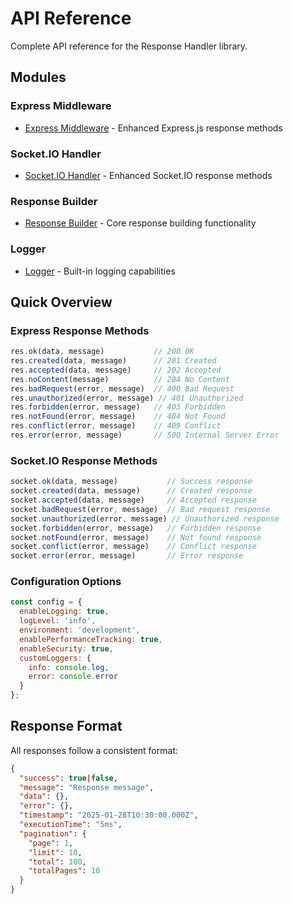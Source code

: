 # API Reference

Complete API reference for the Response Handler library.

## Modules

### Express Middleware
- [Express Middleware](./express) - Enhanced Express.js response methods

### Socket.IO Handler
- [Socket.IO Handler](./socket) - Enhanced Socket.IO response methods

### Response Builder
- [Response Builder](./response-builder) - Core response building functionality

### Logger
- [Logger](./logger) - Built-in logging capabilities

## Quick Overview

### Express Response Methods

```javascript
res.ok(data, message)           // 200 OK
res.created(data, message)      // 201 Created
res.accepted(data, message)     // 202 Accepted
res.noContent(message)          // 204 No Content
res.badRequest(error, message)  // 400 Bad Request
res.unauthorized(error, message) // 401 Unauthorized
res.forbidden(error, message)   // 403 Forbidden
res.notFound(error, message)    // 404 Not Found
res.conflict(error, message)    // 409 Conflict
res.error(error, message)       // 500 Internal Server Error
```

### Socket.IO Response Methods

```javascript
socket.ok(data, message)           // Success response
socket.created(data, message)      // Created response
socket.accepted(data, message)     // Accepted response
socket.badRequest(error, message)  // Bad request response
socket.unauthorized(error, message) // Unauthorized response
socket.forbidden(error, message)   // Forbidden response
socket.notFound(error, message)    // Not found response
socket.conflict(error, message)    // Conflict response
socket.error(error, message)       // Error response
```

### Configuration Options

```javascript
const config = {
  enableLogging: true,
  logLevel: 'info',
  environment: 'development',
  enablePerformanceTracking: true,
  enableSecurity: true,
  customLoggers: {
    info: console.log,
    error: console.error
  }
};
```

## Response Format

All responses follow a consistent format:

```json
{
  "success": true|false,
  "message": "Response message",
  "data": {},
  "error": {},
  "timestamp": "2025-01-28T10:30:00.000Z",
  "executionTime": "5ms",
  "pagination": {
    "page": 1,
    "limit": 10,
    "total": 100,
    "totalPages": 10
  }
}
```
